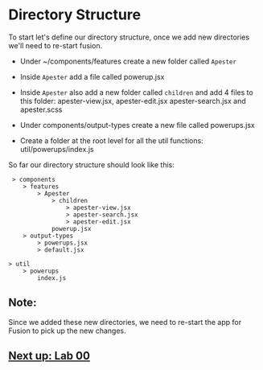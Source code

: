 

# Directory Structure

To start let's define our directory structure, once we add new directories we'll need to re-start fusion.

- Under ~/components/features create a new folder called `Apester`

- Inside `Apester` add a file called powerup.jsx

- Inside `Apester` also add a new folder called `children` and add 4 files to this folder: apester-view.jsx, apester-edit.jsx apester-search.jsx and apester.scss 

- Under components/output-types create a new file called powerups.jsx

- Create a folder at the root level for all the util functions: util/powerups/index.js
 
So far our directory structure should look like this:

```
 > components
    > features
        > Apester
            > children
                > apester-view.jsx
                > apester-search.jsx
                > apester-edit.jsx
            powerup.jsx
    > output-types
        > powerups.jsx
        > default.jsx

> util
    > powerups
        index.js
```

## Note: 
Since we added these new directories, we need to re-start the app for Fusion to pick up the new changes.


## [Next up: Lab 00](https://github.com/wapopartners/Fusion-Training-User-Stories/tree/lab-00)
